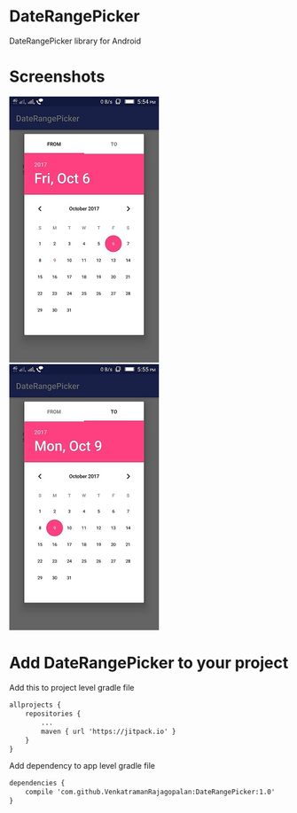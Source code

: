 # DateRangePicker
DateRangePicker library for Android

# Screenshots
![Screenshot 1](/screenshots/screenshot1.jpeg?raw=true "From Date") ![Screenshot 2](/screenshots/screenshot2.jpeg?raw=true "To Date")

# Add DateRangePicker to your project
Add this to project level gradle file
```
allprojects {
	repositories {
		...
		maven { url 'https://jitpack.io' }
	}
}
```
Add dependency to app level gradle file
```
dependencies {
	compile 'com.github.VenkatramanRajagopalan:DateRangePicker:1.0'
}
```
